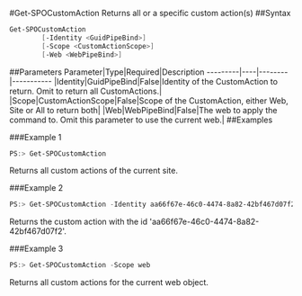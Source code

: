 #Get-SPOCustomAction
Returns all or a specific custom action(s)
##Syntax
```powershell
Get-SPOCustomAction
        [-Identity <GuidPipeBind>]
        [-Scope <CustomActionScope>]
        [-Web <WebPipeBind>]
```


##Parameters
Parameter|Type|Required|Description
---------|----|--------|-----------
|Identity|GuidPipeBind|False|Identity of the CustomAction to return. Omit to return all CustomActions.|
|Scope|CustomActionScope|False|Scope of the CustomAction, either Web, Site or All to return both|
|Web|WebPipeBind|False|The web to apply the command to. Omit this parameter to use the current web.|
##Examples

###Example 1
```powershell
PS:> Get-SPOCustomAction
```
Returns all custom actions of the current site.

###Example 2
```powershell
PS:> Get-SPOCustomAction -Identity aa66f67e-46c0-4474-8a82-42bf467d07f2
```
Returns the custom action with the id 'aa66f67e-46c0-4474-8a82-42bf467d07f2'.

###Example 3
```powershell
PS:> Get-SPOCustomAction -Scope web
```
Returns all custom actions for the current web object.
